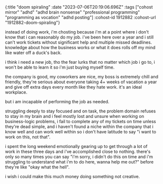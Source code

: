 {:title "doom spiraling"
 :date "2023-07-06T20:19:06.696Z"
 :tags ["cohost mirror" "adhd" "adhd brain nonsense" "professional programming" "programming as vocation" "adhd posting"]
 :cohost-id 1912882
 :cohost-url "1912882-doom-spiraling"}

instead of doing work, i'm chosting because i'm at a point where i don't know that i can reasonably do my job. i've been here over a year and i still can't work tickets without significant help and multiple missed deadlines. knowledge about how the business works or what it does rolls off my mind like water off a duck's back.

i think i need a new job, tho the fear lurks that no matter which job i go to, i won't be able to learn it so i'm just buying myself time.

the company is good, my coworkers are nice, my boss is extremely chill and friendly, they're serious about everyone taking 4+ weeks of vacation a year and give off extra days every month like they hate work. it's an ideal workplace.

but i am incapable of performing the job as needed.

struggling deeply to stay focused and on task, the problem domain refuses to stay in my brain and i feel mostly lost and unsure when working on business-logic problems, i fail to complete any of my tickets on time unless they're dead simple, and i haven't found a niche within the company that i know well and can work well within so i don't have latitude to say "i want to work on this, not that".

i spent the long weekend emotionally gearing up to get through a lot of work in these three days and i've accomplished close to nothing. there's only so many times you can say "i'm sorry, i didn't do this on time and i'm struggling to understand what i'm to do here, wanna help me out?" before they're like "okay what the hell".

i wish i could make this much money doing something not creative.